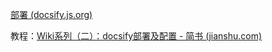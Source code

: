 [部署 (docsify.js.org)](https://docsify.js.org/#/zh-cn/deploy)


教程：[Wiki系列（二）：docsify部署及配置 - 简书 (jianshu.com)](https://www.jianshu.com/p/abc1ff3f459f)
